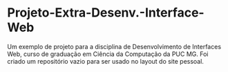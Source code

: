 # Projeto-Extra-Desenv.-Interface-Web
Um exemplo de projeto para a disciplina de Desenvolvimento de Interfaces Web, curso de graduação em Ciência da Computação da PUC MG. Foi criado um repositório vazio para ser usado no layout do site pessoal.
